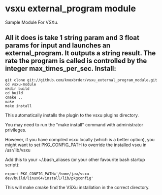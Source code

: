 vsxu external_program module
==================

Sample Module For VSXu.

All it does is take 1 string param and 3 float params for input and launches an external_program.
It outputs a string result.
The rate the program is called is controlled by the integer max_times_per_sec.
Install:
---

    git clone git://github.com/knoxbrder/vsxu_external_program_module.git
    cd vsxu-module
    mkdir build
    cd build
    cmake ..
    make
    make install

This automatically installs the plugin to the vsxu plugins directory.

You may need to run the "make install" command with administrator privileges.

However, if you have compiled vsxu locally (which is a better option), 
you might want to set PKG_CONFIG_PATH to override the installed vsxu in
/usr/lib/vsxu

Add this to your ~/.bash_aliases (or your other favourite bash startup script):

    export PKG_CONFIG_PATH='/home/jaw/vsxu-dev/build/linux64/install/lib/pkgconfig'

This will make cmake find the VSXu installation in the correct directory.
